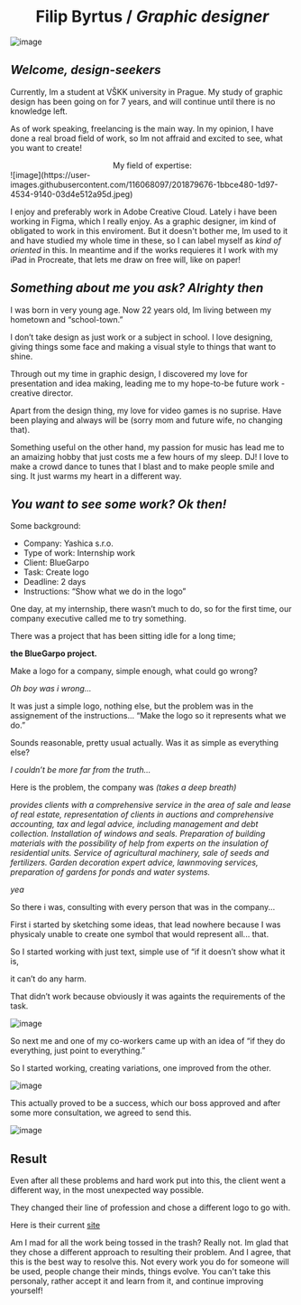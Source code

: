<h1> <center> <b> Filip Byrtus </b> / <i> Graphic designer </i> </center> </h1>



![image](https://user-images.githubusercontent.com/116068097/201880432-882e87d8-f4d2-4b0a-9cdf-f38e18553ff5.jpeg)




<h2> <i> Welcome, design-seekers </i> </h2>

Currently, Im a student at VŠKK university in Prague. My study of graphic 
design has been going on for 7 years, and will continue until there is no 
knowledge left.

As of work speaking, freelancing is the main way. In my opinion, I have done a 
real broad field of work, so Im not affraid and excited to see, what you want to 
create!

<center> My field of expertise: </center>
![image](https://user-images.githubusercontent.com/116068097/201879676-1bbce480-1d97-4534-9140-03d4e512a95d.jpeg)

I enjoy and preferably work in Adobe Creative Cloud. Lately i have been working in Figma, which I really enjoy.
As a graphic designer, im kind of obligated to work in this enviroment. But it doesn't bother me, Im used to it and have studied my whole time in these, so I can label myself as <i> kind of oriented </i> in this.
In meantime and if the works requieres it I work with my iPad in Procreate, that lets me draw on free will, like on paper!


<h2> <i>Something about me you ask? Alrighty then </i> </h2>

I was born in very young age. Now 22 years old, Im living between my 
hometown and “school-town.”


I don’t take design as just work or a subject in school. I love designing, giving 
things some face and making a visual style to things that want to shine.


Through out my time in graphic design, I discovered my love for presentation 
and idea making, leading me to my hope-to-be future work - creative director.


Apart from the design thing, my love for video games is no suprise. Have been 
playing and always will be (sorry mom and future wife, no changing that).


Something useful on the other hand, my passion for music has lead me to an 
amaizing hobby that just costs me a few hours of my sleep. DJ! I love to make 
a crowd dance to tunes that I blast and to make people smile and sing. It just 
warms my heart in a different way.

<h2> <i> You want to see some work? Ok then! </i> </h2>


Some background:

<ul>
  <li> Company: Yashica s.r.o. </li>
  <li> Type of work: Internship work </li>
  <li> Client: BlueGarpo </li>
  <li> Task: Create logo </li>
  <li> Deadline: 2 days </li>
  <li> Instructions: “Show what we do in the logo” </li>
</ul>


One day, at my internship, there wasn’t much to do, so for the first time, our 
company executive called me to try something.

There was a project that has been sitting idle for a long time; 

<b> the BlueGarpo project. </b>


Make a logo for a company, simple enough, what could go wrong?


<i> Oh boy was i wrong... </i>


It was just a simple logo, nothing else, but the problem was in the assignement 
of the instructions... “Make the logo so it represents what we do.”

Sounds reasonable, pretty usual actually. Was it as simple as everything else?

<i> I couldn’t be more far from the truth... </i>

Here is the problem, the company was <i> (takes a deep breath) </i>

<i> provides clients with a comprehensive service in the area of ​sale and lease of real 
estate, representation of clients in auctions and comprehensive accounting, tax and legal 
advice, including management and debt collection.
Installation of windows and seals.
Preparation of building materials with the possibility of 
help from experts on the insulation of residential units.
Service of agricultural machinery, sale of seeds and fertilizers. Garden decoration expert 
advice, lawnmoving services, preparation of gardens for ponds and water systems. </i>


<right> <i> yea </i> </right>


So there i was, consulting with every person that was in the company...


First i started by sketching some ideas, that lead nowhere because I was 
physicaly unable to create one symbol that would represent all... that.


So I started working with just text, simple use of “if it doesn’t show what it is, 

it can’t do any harm.

That didn’t work because obviously it was againts the requirements of the task.

![image](https://user-images.githubusercontent.com/116068097/201890953-f6767e3e-2a77-4661-bd32-c2ff9252d764.jpeg)

So next me and one of my co-workers came up with an idea of “if they do 
everything, just point to everything.”


So I started working, creating variations, one improved from the other.

![image](https://user-images.githubusercontent.com/116068097/201891128-fefe4e7f-8b2c-49ad-b7b0-0ff1b282ade3.jpeg)

This actually proved to be a success, which our boss approved and after some 
more consultation, we agreed to send this.

![image](https://user-images.githubusercontent.com/116068097/201891316-8548ee53-bb43-46d6-a614-0aff5db3c27e.jpeg)

## Result

Even after all these problems and hard work put into this, the client went a different way, in the most unexpected way possible.

They changed their line of profession and chose a different logo to go with.

Here is their current [site](https://www.garpo.cz/)

Am I mad for all the work being tossed in the trash? Really not. Im glad that they chose a different approach to resulting their problem. And I agree, that this is the best way to resolve this. Not every work you do for someone will be used, people change their minds, things evolve. You can't take this personaly, rather accept it and learn from it, and continue improving yourself!
